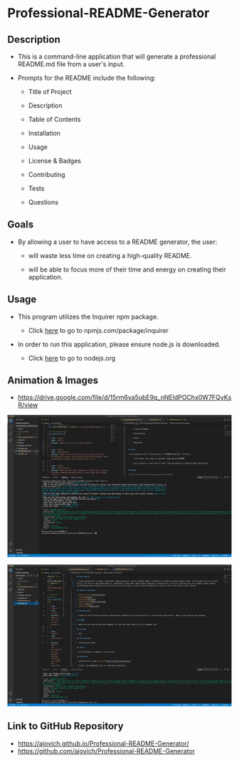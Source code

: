 # Professional-README-Generator


## Description

* This is a command-line application that will generate a professional README.md file from a user's input.

* Prompts for the README include the following:

    * Title of Project

    * Description

    * Table of Contents

    * Installation

    * Usage

    * License & Badges

    * Contributing

    * Tests

    * Questions


## Goals

* By allowing a user to have access to a README generator, the user:

     * will waste less time on creating a high-quality README.

    * will be able to focus more of their time and energy on creating their application. 


## Usage

* This program utilizes the Inquirer npm package. 

    * Click [here](https://www.npmjs.com/package/inquirer) to go to npmjs.com/package/inquirer

* In order to run this application, please ensure node.js is downloaded. 

    * Click [here](https://nodejs.org/en/) to go to nodejs.org 


## Animation & Images

* https://drive.google.com/file/d/15rm6ya5ubE9q_nNEldPOChx0W7FQyKsR/view

![User input on the command line](images/terminal.png)

![Generated README.md from user input](images/readme_terminal.png)


## Link to GitHub Repository

* https://ajovich.github.io/Professional-README-Generator/
* https://github.com/ajovich/Professional-README-Generator

